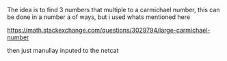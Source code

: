 The idea is to find 3 numbers that multiple to a carmichael number, this can be done in a number a of ways, but i used whats mentioned here


https://math.stackexchange.com/questions/3029794/large-carmichael-number


then just manullay inputed to the netcat
